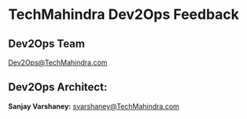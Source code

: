 # TechMahindra Dev2Ops Feedback

## Dev2Ops Team 
Dev2Ops@TechMahindra.com

## Dev2Ops Architect: 
**Sanjay Varshaney:** svarshaney@TechMahindra.com
